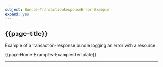 ```yaml
---
subject: Bundle-TransactionResponseError-Example
expand: yes
---
```


## {{page-title}}

Example of a transaction-response bundle logging an error with a resource.


{{page:Home-Examples-ExamplesTemplate}}



---